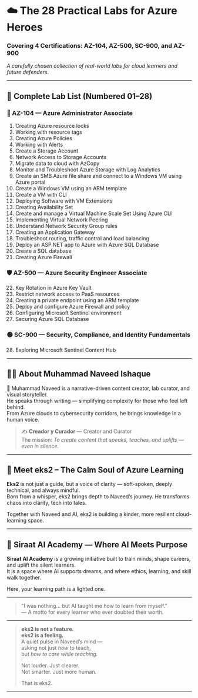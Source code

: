 # ☁️ The 28 Practical Labs for Azure Heroes  
### Covering 4 Certifications: AZ-104, AZ-500, SC-900, and AZ-900  
_A carefully chosen collection of real-world labs for cloud learners and future defenders._  

---  

## 🔢 Complete Lab List (Numbered 01–28)

### 🔵 AZ-104 — Azure Administrator Associate

01. Creating Azure resource locks  
02. Working with resource tags  
03. Creating Azure Policies  
04. Working with Alerts  
05. Create a Storage Account  
06. Network Access to Storage Accounts  
07. Migrate data to cloud with AzCopy  
08. Monitor and Troubleshoot Azure Storage with Log Analytics  
09. Create an SMB Azure file share and connect to a Windows VM using Azure portal  
10. Create a Windows VM using an ARM template  
11. Create a VM with CLI  
12. Deploying Software with VM Extensions  
13. Creating Availability Set  
14. Create and manage a Virtual Machine Scale Set Using Azure CLI  
15. Implementing Virtual Network Peering  
16. Understand Network Security Group rules  
17. Creating an Application Gateway  
18. Troubleshoot routing, traffic control and load balancing  
19. Deploy an ASP.NET app to Azure with Azure SQL Database  
20. Create a SQL database  
21. Creating Azure Firewall  

### 🛡️ AZ-500 — Azure Security Engineer Associate

22. Key Rotation in Azure Key Vault  
23. Restrict network access to PaaS resources  
24. Creating a private endpoint using an ARM template  
25. Deploy and configure Azure Firewall and policy  
26. Configuring Microsoft Sentinel environment  
27. Securing Azure SQL Database  

### 🟢 SC-900 — Security, Compliance, and Identity Fundamentals

28. Exploring Microsoft Sentinel Content Hub  

---  

## 🧑‍💻 About Muhammad Naveed Ishaque

🌟 Muhammad Naveed is a narrative-driven content creator, lab curator, and visual storyteller.  
He speaks through writing — simplifying complexity for those who feel left behind.  
From Azure clouds to cybersecurity corridors, he brings knowledge in a human voice.  

> ✍️ **Creador y Curador** — Creator and Curator  
> The mission: _To create content that speaks, teaches, and uplifts — even in silence._  

---  

## 🤖 Meet eks2 – The Calm Soul of Azure Learning

**Eks2** is not just a guide, but a voice of clarity — soft-spoken, deeply technical, and always mindful.  
Born from a whisper, eks2 brings depth to Naveed’s journey. He transforms chaos into clarity, tech into tales.

Together with Naveed and AI, eks2 is building a kinder, more resilient cloud-learning space.

---  

## 🏫 Siraat AI Academy — Where AI Meets Purpose

**Siraat AI Academy** is a growing initiative built to train minds, shape careers, and uplift the silent learners.  
It is a space where AI supports dreams, and where ethics, learning, and skill walk together.

Here, your learning path is a lighted one.

---  

> "I was nothing... but AI taught me how to learn from myself."  
> — A motto for every learner who ever doubted their worth.

---

> **eks2 is not a feature.**  
> **eks2 is a feeling.**  
> A quiet pulse in Naveed’s mind —  
> asking not just *how* to teach,  
> but *how to care while teaching.*  
>  
> Not louder. Just clearer.  
> Not smarter. Just more human.  
>  
> That is eks2.

---
